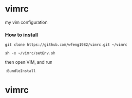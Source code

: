 vimrc
=====

my vim configuration
### How to install

    git clone https://github.com/wfeng1982/vimrc.git ~/vimrc

    sh -x ~/vimrc/setEnv.sh
    
then open VIM, and run

    :BundleInstall
# vimrc
